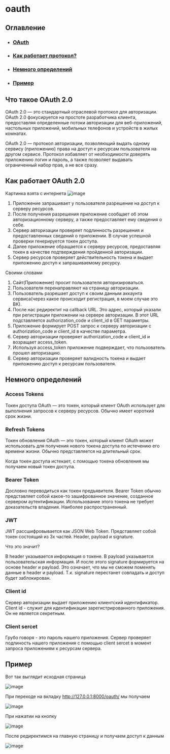 # oauth
## Оглавление
* ### [OAuth](#Определение)
* ### [Как работает протокол?](#how)
* ### [Немного определений](#def)
* ### [Пример](#Пример)


## Что такое OAuth 2.0 <a name="Определение"></a>
OAuth 2.0 — это стандартный отраслевой протокол для авторизации. OAuth 2.0 фокусируется на простоте разработчика клиента, предоставляя определенные потоки авторизации для веб-приложений, настольных приложений, мобильных телефонов и устройств в жилых комнатах.

OAuth 2.0 — протокол авторизации, позволяющий выдать одному сервису (приложению) права на доступ к ресурсам пользователя на другом сервисе. Протокол избавляет от необходимости доверять приложению логин и пароль, а также позволяет выдавать ограниченный набор прав, а не все сразу.

## Как работает OAuth 2.0 <a name="how"></a>

Картинка взята с интернета
![image](https://user-images.githubusercontent.com/56675669/218710273-df63f373-5b54-4ae8-a391-e720a6fe4550.png)

1. Приложение запрашивает у пользователя разрешение на доступ к серверу ресурсов.
2. После получения разрешения приложение сообщает об этом авторизационному серверу, а также предоставляет ему сведения о себе.
3. Сервер авторизации проверяет подлинность разрешения и предоставленных сведений о приложении. В случае успешной проверки генерируется токен доступа.
4. Далее приложение обращается к серверу ресурсов, предоставляя токен в качестве подтверждения пройденной авторизации.
5. Сервер ресурсов проверяет действительность токена и выдает приложению доступ к запрашиваемому ресурсу.

Своими словами

1. Сайт(Приложение) просит пользователя авторизироваться.
2. Пользователя перенаправляют на страницу авторизации.
3. Пользователь разрешает доступ к своим данным аккаунта сервиса(через какое происходит регистрация, в моем случае это ВК).
4. После нас редиректит на callback URL. Это адрес, который указали при регистрации приложении на сервере авторизации. В этот URL подставляется authorization_code и client_id в GET параметры.
5. Приложение формирует POST запрос к серверу авторизации с authorization_code и client_id в качестве параметра.
6. Сервер авторизации проверяет authorization_code и client_id и возращает access_token.
7. Используя access_token приложение подверждает, что пользователь прошел авторизацию.
8. Сервер авторизации проверяет валидность токена и выдает приложению доступ к ресурсам пользователя.

## Немного определений <a name="def"></a>

### Access Tokens
Токен доступа OAuth — это токен, который клиент OAuth использует для выполнения запросов к серверу ресурсов. Обычно имеет короткий срок жизни.

### Refresh Tokens
Токен обновления OAuth — это токен, который клиент OAuth может использовать для получения нового токена доступа по истечению его времени жизни. Обычно представляется на длительный срок.

Когда токен доступа истекает, с помощью токена обновления мы получаем новый токен доступа.

### Bearer Token
Дословно переводиться как токен предъявителя. Bearer Token обычно представляет собой какое-то зашифрованное значение, созданное сервером аутентификации. Использование этого токена не требует доказательств владения. Наиболее распространенный.

### JWT
JWT рассшифровывается как JSON Web Token. Представляет собой токен состоящий из 3х частей. Header, payload и signature.

Что это значит?

В header указывается информация о токене. В payload указывается пользовательская информация. И после этого signature формируется на основе header и payload. Это означает, что мы не сможем поменять данные в header и payload. Т.к. signature перестанет совпадать и доступ будет заблокирован.

### Client id
Сервер авторизации выдает приложению клиентский идентификатор. Client id - служит для идентификации зарегистрированного приложения. Он не является секретным.

### Client sercet
Грубо говоря - это пароль нашего приложения. Сервер проверяет подлиность нашего приложения с помощью client sercet в момент запроса приложениям к ресурсам сервера.

## Пример <a name="Пример"></a> 

Вот так выглядит исходная страница

![image](https://user-images.githubusercontent.com/56675669/218688397-a4a23073-3244-410f-82ad-28371887097b.png)

При переходе на вкладку http://127.0.0.1:8000/oauth/ мы получаем

![image](https://user-images.githubusercontent.com/56675669/218681517-a83c6312-9edf-4535-9195-2664f9d8d6e2.png)

При нажатии на кнопку

![image](https://user-images.githubusercontent.com/56675669/218681585-65925e61-c751-46ca-adc3-257aabb63a73.png)

После редиректимся на главную страницу и получаем доступ к данным

![image](https://user-images.githubusercontent.com/56675669/218685136-adaa3840-a3c5-4c10-a113-02abd723e16d.png)

